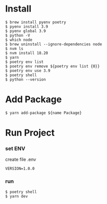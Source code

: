 # Install

```
$ brew install pyenv poetry
$ pyenv install 3.9
$ pyenv global 3.9
$ python -V
$ which node
$ brew uninstall --ignore-dependencies node
$ nvm ls
$ nvm install 18.20
$ yarn
$ poetry env list
$ poetry env remove ${poetry env list {0}}
$ poetry env use 3.9
$ poetry shell
$ python --version
```

# Add Package

```
$ yarn add-package ${name Package}
```

# Run Project

### set ENV

create file .env

```
VERSION=1.0.0
```

### run

```
$ poetry shell
$ yarn dev
```
